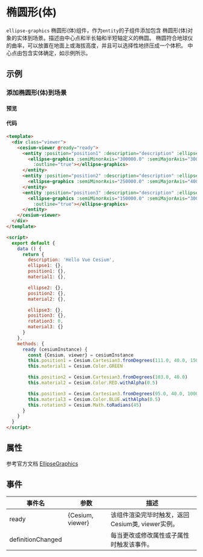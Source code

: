 # 椭圆形(体)

`ellipse-graphics` 椭圆形(体)组件，作为`entity`的子组件添加包含 椭圆形(体)对象的实体到场景。描述由中心点和半长轴和半短轴定义的椭圆。 椭圆符合地球仪的曲率，可以放置在地面上或海拔高度，并且可以选择性地挤压成一个体积。 中心点由包含实体确定，如示例所示。

## 示例

### 添加椭圆形(体)到场景

#### 预览

<doc-preview>
  <template>
    <div class="viewer">
      <cesium-viewer @ready="ready">
        <entity :position="position1" :description="description" :ellipse.sync="ellipse1">
          <ellipse-graphics :semiMinorAxis="300000.0" :semiMajorAxis="300000.0" :height="200000.0" :material="material1"
            :outline="true"></ellipse-graphics>
        </entity>
        <entity :position="position2" :description="description" :ellipse.sync="ellipse2">
          <ellipse-graphics :semiMinorAxis="250000.0" :semiMajorAxis="400000.0" :material="material2"></ellipse-graphics>
        </entity>
        <entity :position="position3" :description="description" :ellipse.sync="ellipse3">
          <ellipse-graphics :semiMinorAxis="150000.0" :semiMajorAxis="300000.0" :extrudedHeight="200000.0" :rotation="rotation3" :material="material3"
            :outline="true"></ellipse-graphics>
        </entity>
      </cesium-viewer>
    </div>
  </template>

  <script>
    export default {
      data () {
        return {
          description: 'Hello Vue Cesium',
          ellipse1: {},
          position1: {},
          material1: {},

          ellipse2: {},
          position2: {},
          material2: {},

          ellipse3: {},
          position3: {},
          rotation3: 0,
          material3: {}
        }
      },
      methods: {
        ready (cesiumInstance) {
          const {Cesium, viewer} = cesiumInstance
          this.position1 = Cesium.Cartesian3.fromDegrees(111.0, 40.0, 150000.0)
          this.material1 = Cesium.Color.GREEN

          this.position2 = Cesium.Cartesian3.fromDegrees(103.0, 40.0)
          this.material2 = Cesium.Color.RED.withAlpha(0.5)

          this.position3 = Cesium.Cartesian3.fromDegrees(95.0, 40.0, 100000.0)
          this.material3 = Cesium.Color.BLUE.withAlpha(0.5)
          this.rotation3 = Cesium.Math.toRadians(45)
        }
      }
    }
  </script>
</doc-preview>

#### 代码

```html
<template>
  <div class="viewer">
    <cesium-viewer @ready="ready">
      <entity :position="position1" :description="description" :ellipse.sync="ellipse1">
        <ellipse-graphics :semiMinorAxis="300000.0" :semiMajorAxis="300000.0" :height="200000.0" :material="material1"
          :outline="true"></ellipse-graphics>
      </entity>
      <entity :position="position2" :description="description" :ellipse.sync="ellipse2">
        <ellipse-graphics :semiMinorAxis="250000.0" :semiMajorAxis="400000.0" :material="material2"></ellipse-graphics>
      </entity>
      <entity :position="position3" :description="description" :ellipse.sync="ellipse3">
        <ellipse-graphics :semiMinorAxis="150000.0" :semiMajorAxis="300000.0" :extrudedHeight="200000.0" :rotation="rotation3" :material="material3"
          :outline="true"></ellipse-graphics>
      </entity>
    </cesium-viewer>
  </div>
</template>

<script>
  export default {
    data () {
      return {
        description: 'Hello Vue Cesium',
        ellipse1: {},
        position1: {},
        material1: {},

        ellipse2: {},
        position2: {},
        material2: {},

        ellipse3: {},
        position3: {},
        rotation3: 0,
        material3: {}
      }
    },
    methods: {
      ready (cesiumInstance) {
        const {Cesium, viewer} = cesiumInstance
        this.position1 = Cesium.Cartesian3.fromDegrees(111.0, 40.0, 150000.0)
        this.material1 = Cesium.Color.GREEN

        this.position2 = Cesium.Cartesian3.fromDegrees(103.0, 40.0)
        this.material2 = Cesium.Color.RED.withAlpha(0.5)

        this.position3 = Cesium.Cartesian3.fromDegrees(95.0, 40.0, 100000.0)
        this.material3 = Cesium.Color.BLUE.withAlpha(0.5)
        this.rotation3 = Cesium.Math.toRadians(45)
      }
    }
  }
</script>
```

## 属性

参考官方文档 [EllipseGraphics](https://cesiumjs.org/Cesium/Build/Documentation/EllipseGraphics.html)
<!-- |属性名|类型|默认值|描述|
|------|-----|-----|----|
|positions|Property||`optional` 指定表示线条的Cartesian3位置数组。|
|followSurface|Property|true|`optional` 指定线段是弧线还是直线连接。|
|clampToGround|Property|false|`optional` 指定线是否贴地。|
|width|Property|1.0|`optional` 指定线的宽度（像素）。|
|show|Property|true|`optional` 指定线是否可显示。|
|material|MaterialProperty|Color.WHITE|`optional` 指定用于绘制线的材质。|
|depthFailMaterial|MaterialProperty||`optional` 指定用于绘制低于地形的线的材质。|
|granularity|Property|Cesium.Math.RADIANS_PER_DEGREE|`optional`指定每个纬度和经度之间的角距离，当followSurface为true时有效。|
|shadows|Property|ShadowMode.DISABLED|`optional` 指定这些是否投射或接收来自每个光源的阴影。|
|distanceDisplayCondition|Property||`optional` 指定相机到线的距离。|
|zIndex|Property|0|`optional` 指定用于排序地面几何的zIndex。 仅当`clampToGround`为真且支持地形上的折线时才有效。|
--- -->

## 事件

|事件名|参数|描述|
|------|----|----|
|ready|{Cesium, viewer}|该组件渲染完毕时触发，返回Cesium类, viewer实例。|
|definitionChanged||每当更改或修改属性或子属性时触发该事件。|
